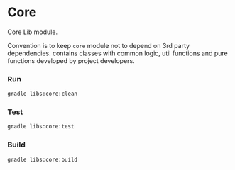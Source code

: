 # Core

Core Lib module. 

Convention is to keep `core` module not to depend on 3rd party dependencies.
contains classes with common logic, util functions and pure functions developed by project developers. 


### Run
```bash
gradle libs:core:clean
```
### Test
```bash
gradle libs:core:test
```
### Build
```bash
gradle libs:core:build
```